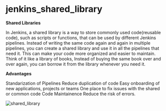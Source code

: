 # jenkins_shared_library

**Shared Libraries**

In Jenkins, a shared library is a way to store commonly used code(reusable code), such as scripts or functions, that can be used by different Jenkins pipelines.
Instead of writing the same code again and again in multiple pipelines, you can create a shared library and use it in all the pipelines that need it. This can make your code more organized and easier to maintain.
Think of it like a library of books, Instead of buying the same book over and over again, you can borrow it from the library whenever you need it.

**Advantages**

Standarization of Pipelines
Reduce duplication of code
Easy onboarding of new applications, projects or teams
One place to fix issues with the shared or common code
Code Maintainence
Reduce the risk of errors.

![shared_library](https://github.com/user-attachments/assets/3b12e4bf-92db-408b-a479-b708ff68d7f7)
